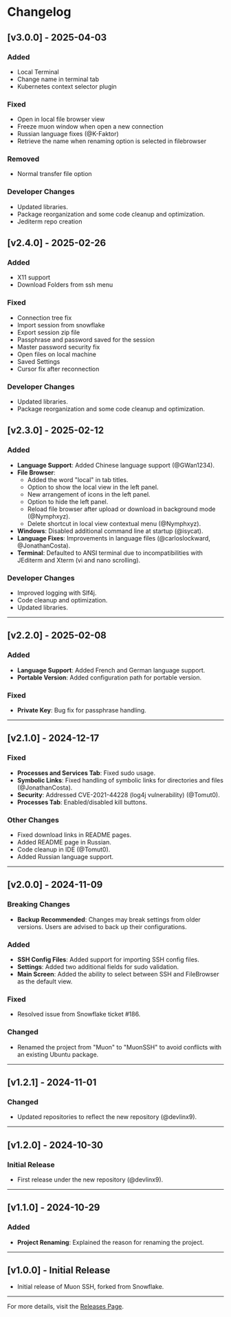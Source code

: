 # Changelog

## [v3.0.0] - 2025-04-03

### Added
- Local Terminal
- Change name in terminal tab
- Kubernetes context selector plugin

### Fixed
- Open in local file browser view
- Freeze muon window when open a new connection
- Russian language fixes (@K-Faktor)
- Retrieve the name when renaming option is selected in filebrowser

### Removed
- Normal transfer file option

### Developer Changes
- Updated libraries.
- Package reorganization and some code cleanup and optimization.
- Jediterm repo creation

## [v2.4.0] - 2025-02-26

### Added
- X11 support
- Download Folders from ssh menu

### Fixed
- Connection tree fix
- Import session from snowflake
- Export session zip file
- Passphrase and password saved for the session
- Master password security fix
- Open files on local machine
- Saved Settings
- Cursor fix after reconnection

### Developer Changes
- Updated libraries.
- Package reorganization and some code cleanup and optimization.

## [v2.3.0] - 2025-02-12

### Added
- **Language Support**: Added Chinese language support (@GWan1234).
- **File Browser**:
    - Added the word "local" in tab titles.
    - Option to show the local view in the left panel.
    - New arrangement of icons in the left panel.
    - Option to hide the left panel.
    - Reload file browser after upload or download in background mode (@Nymphxyz).
    - Delete shortcut in local view contextual menu (@Nymphxyz).
- **Windows**: Disabled additional command line at startup (@isycat).
- **Language Fixes**: Improvements in language files (@carloslockward, @JonathanCosta).
- **Terminal**: Defaulted to ANSI terminal due to incompatibilities with JEditerm and Xterm (vi and nano scrolling).

### Developer Changes
- Improved logging with Slf4j.
- Code cleanup and optimization.
- Updated libraries.

---

## [v2.2.0] - 2025-02-08

### Added
- **Language Support**: Added French and German language support.
- **Portable Version**: Added configuration path for portable version.

### Fixed
- **Private Key**: Bug fix for passphrase handling.

---

## [v2.1.0] - 2024-12-17

### Fixed
- **Processes and Services Tab**: Fixed sudo usage.
- **Symbolic Links**: Fixed handling of symbolic links for directories and files (@JonathanCosta).
- **Security**: Addressed CVE-2021-44228 (log4j vulnerability) (@Tomut0).
- **Processes Tab**: Enabled/disabled kill buttons.

### Other Changes
- Fixed download links in README pages.
- Added README page in Russian.
- Code cleanup in IDE (@Tomut0).
- Added Russian language support.

---

## [v2.0.0] - 2024-11-09

### Breaking Changes
- **Backup Recommended**: Changes may break settings from older versions. Users are advised to back up their configurations.

### Added
- **SSH Config Files**: Added support for importing SSH config files.
- **Settings**: Added two additional fields for sudo validation.
- **Main Screen**: Added the ability to select between SSH and FileBrowser as the default view.

### Fixed
- Resolved issue from Snowflake ticket #186.

### Changed
- Renamed the project from "Muon" to "MuonSSH" to avoid conflicts with an existing Ubuntu package.

---

## [v1.2.1] - 2024-11-01

### Changed
- Updated repositories to reflect the new repository (@devlinx9).

---

## [v1.2.0] - 2024-10-30

### Initial Release
- First release under the new repository (@devlinx9).

---

## [v1.1.0] - 2024-10-29

### Added
- **Project Renaming**: Explained the reason for renaming the project.

---

## [v1.0.0] - Initial Release
- Initial release of Muon SSH, forked from Snowflake.

---

For more details, visit the [Releases Page](https://github.com/devlinx9/muon-ssh/releases).